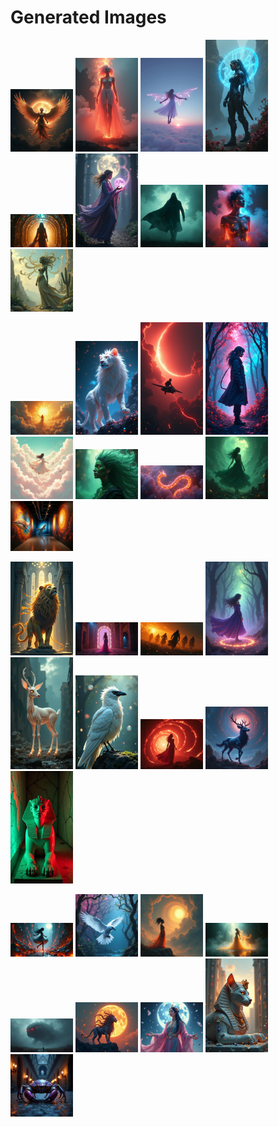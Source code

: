 # Generated Images



<img src="2025_07_28_01.webp" width="100"/> <img src="2025_07_28_02.webp" width="100"/> <img src="2025_07_28_03.webp" width="100"/> <img src="2025_07_28_04.webp" width="100"/> <img src="2025_07_28_05.webp" width="100"/> <img src="2025_07_28_06.webp" width="100"/> <img src="2025_07_28_07.webp" width="100"/> <img src="2025_07_28_08.webp" width="100"/> <img src="2025_07_28_09.webp" width="100"/>

<img src="2025_07_28_10.webp" width="100"/> <img src="2025_07_28_11.webp" width="100"/> <img src="2025_07_28_12.webp" width="100"/> <img src="2025_07_28_13.webp" width="100"/> <img src="2025_07_28_14.webp" width="100"/> <img src="2025_07_28_15.webp" width="100"/> <img src="2025_07_28_16.webp" width="100"/> <img src="2025_07_28_17.webp" width="100"/> <img src="2025_07_28_18.webp" width="100"/>

<img src="2025_07_28_19.webp" width="100"/> <img src="2025_07_28_20.webp" width="100"/> <img src="2025_07_28_21.webp" width="100"/> <img src="2025_07_28_22.webp" width="100"/> <img src="2025_07_28_23.webp" width="100"/> <img src="2025_07_28_24.webp" width="100"/> <img src="2025_07_28_25.webp" width="100"/> <img src="2025_07_28_26.webp" width="100"/> <img src="2025_07_28_27.webp" width="100"/>

<img src="2025_07_28_28.webp" width="100"/> <img src="2025_07_28_29.webp" width="100"/> <img src="2025_07_28_30.webp" width="100"/> <img src="2025_07_28_31.webp" width="100"/> <img src="2025_07_28_32.webp" width="100"/> <img src="2025_07_28_33.webp" width="100"/> <img src="2025_07_28_34.webp" width="100"/> <img src="2025_07_28_35.webp" width="100"/> <img src="2025_07_28_36.webp" width="100"/>